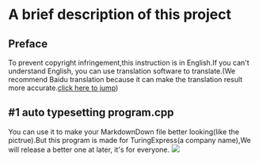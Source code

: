 A brief description of this project
====
Preface
----
To prevent copyright infringement,this instruction is in English.If you can't understand English, you can use translation software to translate.\(We recommend Baidu translation because it can make the translation result more accurate.[click here to jump](https://fanyi.baidu.com/?aldtype=16047#auto/zh)\)

#1 auto typesetting program.cpp
----
You can use it to make your MarkdownDown file better looking(like the pictrue).But this program is made for TuringExpress(a company name),We will release a better one at later, it's for everyone.
![](https://i0.hdslb.com/bfs/new_dyn/f324eb32a1287eeab6e88ff72d56109f1261318166.png@1295w.webp)

